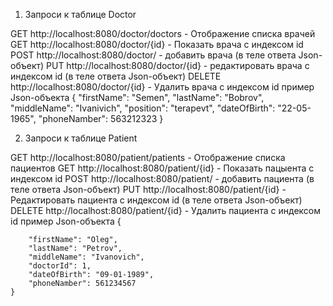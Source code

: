 1. Запроси к таблице Doctor

GET http://localhost:8080/doctor/doctors  - Отображение списка врачей
GET http://localhost:8080/doctor/{id}  - Показать врача с индексом id
POST http://localhost:8080/doctor/  - добавить врача (в теле ответа Json-объект)
PUT http://localhost:8080/doctor/{id}  - редактировать врача с индексом id (в теле ответа Json-объект)
DELETE http://localhost:8080/doctor/{id}  - Удалить врача с индексом id
пример Json-объекта
{
        "firstName": "Semen",
        "lastName": "Bobrov",
        "middleName": "Ivanivich",
        "position": "terapevt",
        "dateOfBirth": "22-05-1965",
        "phoneNamber": 563212323
    }

2. Запроси к таблице Patient

GET http://localhost:8080/patient/patients  - Отображение списка пациентов
GET http://localhost:8080/patient/{id}  - Показать пацыента с индексом id
POST http://localhost:8080/patient/  - добавить пациента (в теле ответа Json-объект)
PUT http://localhost:8080/patient/{id}  - Редактировать пациента с индексом id (в теле ответа Json-объект)
DELETE http://localhost:8080/patient/{id}  - Удалить пациента с индексом id
пример Json-объекта
{
   
        "firstName": "Oleg",
        "lastName": "Petrov",
        "middleName": "Ivanovich",
        "doctorId": 1,
        "dateOfBirth": "09-01-1989",
        "phoneNamber": 561234567
    }

